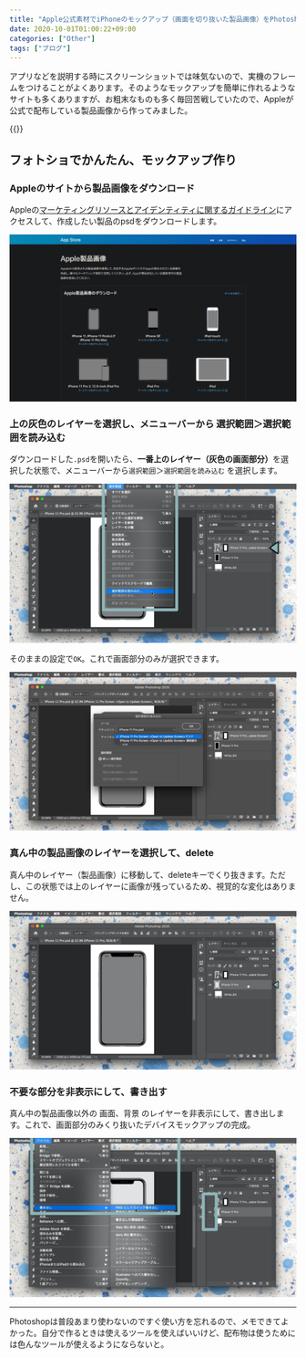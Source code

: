 ```yaml
---
title: "Apple公式素材でiPhoneのモックアップ（画面を切り抜いた製品画像）をPhotoshopで作る"
date: 2020-10-01T01:00:22+09:00
categories: ["Other"]
tags: ["ブログ"]
---
```

アプリなどを説明する時にスクリーンショットでは味気ないので、実機のフレームをつけることがよくあります。そのようなモックアップを簡単に作れるようなサイトも多くありますが、お粗末なものも多く毎回苦戦していたので、Appleが公式で配布している製品画像から作ってみました。

{{<ad>}}

## フォトショでかんたん、モックアップ作り

### Appleのサイトから製品画像をダウンロード

Appleの[マーケティングリソースとアイデンティティに関するガイドライン](https://developer.apple.com/jp/app-store/marketing/guidelines/#section-products)にアクセスして、作成したい製品のpsdをダウンロードします。

![](../../../images/ps-iphone-cliping-0.jpg)

### 上の灰色のレイヤーを選択し、メニューバーから 選択範囲＞選択範囲を読み込む

ダウンロードした`.psd`を開いたら、<b>一番上のレイヤー（灰色の画面部分）</b>を選択した状態で、メニューバーから`選択範囲`＞`選択範囲を読み込む` を選択します。

![メニューバー＞選択範囲＞選択範囲を読み込む](../../../images/ps-iphone-cliping-1.jpg)

そのままの設定で`OK`。これで画面部分のみが選択できます。

![](../../../images/ps-iphone-cliping-2-1554400.jpg)

### 真ん中の製品画像のレイヤーを選択して、delete

真ん中のレイヤー（製品画像）に移動して、deleteキーでくり抜きます。ただし、この状態では上のレイヤーに画像が残っているため、視覚的な変化はありません。

![](../../../images/ps-iphone-cliping-3.jpg)

### 不要な部分を非表示にして、書き出す

真ん中の製品画像以外の 画面、背景 のレイヤーを非表示にして、書き出します。これで、画面部分のみくり抜いたデバイスモックアップの完成。

![](../../../images/ps-iphone-cliping-4.jpg)

***

Photoshopは普段あまり使わないのですぐ使い方を忘れるので、メモできてよかった。自分で作るときは使えるツールを使えばいいけど、配布物は使うためには色んなツールが使えるようにならないと。
